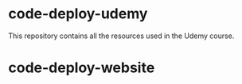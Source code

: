 # code-deploy-udemy
This repository contains all the resources used in the Udemy course.
# code-deploy-website
